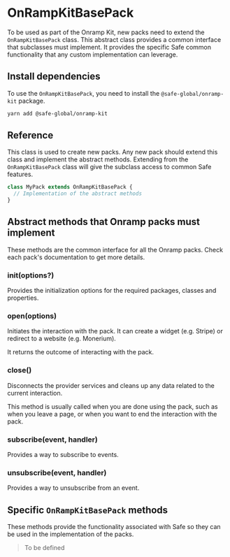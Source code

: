 # OnRampKitBasePack

To be used as part of the Onramp Kit, new packs need to extend the `OnRampKitBasePack` class. This abstract class provides a common interface that subclasses must implement. It provides the specific Safe common functionality that any custom implementation can leverage.

## Install dependencies

To use the `OnRampKitBasePack`, you need to install the `@safe-global/onramp-kit` package.

```bash
yarn add @safe-global/onramp-kit
```

## Reference

This class is used to create new packs. Any new pack should extend this class and implement the abstract methods. Extending from the `OnRampKitBasePack` class will give the subclass access to common Safe features.

```typescript
class MyPack extends OnRampKitBasePack {
  // Implementation of the abstract methods
}
```

## Abstract methods that Onramp packs must implement

These methods are the common interface for all the Onramp packs. Check each pack's documentation to get more details.

### init(options?)

Provides the initialization options for the required packages, classes and properties.

### open(options)

Initiates the interaction with the pack. It can create a widget (e.g. Stripe) or redirect to a website (e.g. Monerium).

It returns the outcome of interacting with the pack.

### close()

Disconnects the provider services and cleans up any data related to the current interaction.

This method is usually called when you are done using the pack, such as when you leave a page, or when you want to end the interaction with the pack.

### subscribe(event, handler)

Provides a way to subscribe to events.

### unsubscribe(event, handler)

Provides a way to unsubscribe from an event.

## Specific `OnRampKitBasePack` methods

These methods provide the functionality associated with Safe so they can be used in the implementation of the packs.

> To be defined
